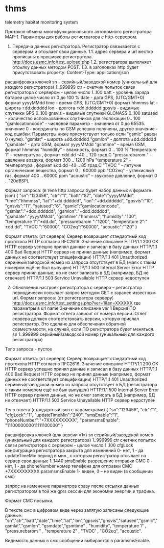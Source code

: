 # thms
telemetry habitat monitoring system


Протокол обмена многофункционального автономного регистратора  МАР-1.
Параметры для работы регистратора с http-сервером.
1. Передача данных регистратора. Регистратор связывается с сервером и отсылает свои данные.
1.1. адрес сервера и url жестко прописаны в прошивке регистратора.
http://docs.esmc.info/test_upload.php
1.2. регистратора выполняет отсылку данных методом POST.
1.3. в заголовках http будет присутствовать property:
Content-Type: application/json

расшифровка ключей
sn      - серийный/заводской номер (уникальный для каждого регистратора) 1..999999
ctr     - счетчик попыток связи регистратора  с сервером - целое число 1..100
batt    - уровень заряда батареи целое число от 0 до 100 %
date    - дата GPS,  (UTC/GMT+0) формат yyyyMMdd
time    - время GPS, (UTC/GMT+0) формат hhmmss
lat     - широта  ±dd.dddddd
lon     - долгота ±dd.dddddd
gpsvis  - видимые спутники GPS  0..100
gnsvis  - видимые спутники GLONASS  0..100
satused - количество использованных спутников для геолокации 0.. 100
"gsmlocationcode" - числовой параметр - значения от 0 до 65535. значение 0 - координаты по GSM успешно получены,  другое значение - код ошибки. Параметры ниже присутствуют только если "gsmlc" равен 0 (нулю).
"gsmlat" - широта  ±dd.dddddd
"gsmlon" - долгота ±dd.dddddd
"gsmdate" - дата GSM, формат yyyyMMdd
"gsmtime" – время GSM, формат hhmmss
"humidity"  - влажность, формат 0 .. 100 %
"temperature 1"  - температура , формат ±dd.dd  -40 .. 120 град.С
"pressurebarom "  - давление воздуха, формат  300 .. 1200 hPa
"temperature 2"  - температура , формат ±dd.dd  -40 .. 85 град.С
"TVOC "  - летучие органические вещества, формат 0 .. 60000 ppb
"CO2eq"  -  углекислый газ, формат    400 .. 60000 ppm
"acoustic" – звуковое давление, формат   0 .. 120dBSPL


Формат запроса:  (в теле http запроса будет набор данных в формате json)
{
"sn":"123456",
"ctr":"1",
"batt":"87",
"date":"yyyyMMdd",
"time":"hhmmss",
"lat":"+dd.dddddd",
"lon":"+dd.dddddd",
"gpsvis":"10",
"gnsvis":"11",
"satused":"6",
"gsmlc":"gsmlocationcode",
"gsmlat":"+ddd.dddddd",
"gsmlon":"+ddd.dddddd",
"gsmdate":"yyyyMMdd",
"gsmtime":"hhmmss",
"humidity":"100",
"temperature 1":"±dd.dd",
"pressurebarom ":"1200",
"temperature 2":" ±dd.dd",
"TVOC ":"60000",
"CO2eq":"60000",
"acoustic":"120"
}

Формат ответа: (от сервера)
Сервер возвращает стандартный код протокола HTTP согласно RFC2616:
Значение	описание
HTTP/1.1 200 OK	HTTP сервер успешно принял данные и записал в базу данных
HTTP/1.1 400 Bad Request	HTTP сервер не принял данные (например, формат данных не соответствует спецификации)
HTTP/1.1 401 Unauthorized	серийный/заводской номер из запроса отсутствует в БД (маяк с таким номером ещё не был выпущен)
HTTP/1.1 500 Internal Server Error	HTTP сервер принял данные, но не смог записать в БД (например, БД не отвечает)
HTTP/1.1 503 Service Unavailable	HTTP сервер недоступен

2. Обновления настроек регистратора с сервера – регистратор периодически посылает запрос методом GET с заранее известным url.
Формат запроса:  (от регистратора  серверу)
http://docs.esmc.info/test_settings.php?ver=1&sn=XXXXXX
где параметры в url
name	Значение	описание
ver	1	Версия ПО регистратора. Формат ответа зависит от номера версии. Ответ сервера должен соответствовать версии, которую прислал регистратор. Это сделано для обеспечения обратной совместимости, на случай, если ПО регистратора будет меняться.
sn	1..999999	серийный/заводской номер (уникальный для каждого регистратора)

Тело запроса - пустое


Формат ответа: (от сервера)
Сервер возвращает стандартный код протокола HTTP согласно RFC2616:
Значение	описание
HTTP/1.1 200 OK	HTTP сервер успешно принял данные и записал в базу данных
HTTP/1.1 400 Bad Request	HTTP сервер не принял данные (например, формат данных не соответствует спецификации)
HTTP/1.1 401 Unauthorized	серийный/заводской номер из запроса отсутствует в БД (регистратора с таким номером ещё не был выпущен)
HTTP/1.1 500 Internal Server Error	HTTP сервер принял данные, но не смог записать в БД (например, БД не отвечает)
HTTP/1.1 503 Service Unavailable	HTTP сервер недоступен

Тело ответа (стандартный json с параметрами)
{
"sn":"123456",
"ctr":"1",
"cfgLock":"1",
"updateTimeMin":"240",
"smsEnable":"1",
"phoneNumber":"+7XXXXXXXXXX",
"paramsmsEnable": "1110000000011111100000"
}

расшифровка ключей (для версии «1»)
sn	серийный/заводской номер (уникальный для каждого регистратора) 1..999999
ctr	счетчик попыток связи регистратора с сервером - целое число 1..100
cfgLock	конфигурация регистратора закрыта для изменений  0- нет, 1 - да
updateTimeMin	период в мин., с которым регистратор отсылает на сервер свои данные 1..1440
smsEnable	разрешение отправки СМС 0 - нет, 1 - да
phoneNumber	номер телефона для отправки СМС +7XXXXXXXXXX
paramsmsEnable	1-	виден, 0 – не виден (в сообщении смс)  

запрос на изменение параметров сразу после отсылки данных регистратором в той же gprs сессии для экономии энергии и трафика.


Формат СМС посылки.

В тексте смс в цифровом виде через запятую записаны следующие данные:
"sn","ctr","batt","date","time","lat","lon","gpsvis","gnsvis","satused","gsmlc","gsmlat","gsmlon",
"gsmdate","gsmtime" , "humidity",  "temperature 1" , "pressurebarom " , "temperature 2" , "TVOC' , "CO2eq", "acoustic".

Видимость данных в смс сообщении выбирается в  paramsmsEnable.




